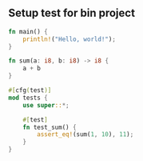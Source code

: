 ## Setup test for bin project

```rs
fn main() {
    println!("Hello, world!");
}

fn sum(a: i8, b: i8) -> i8 {
    a + b
}

#[cfg(test)]
mod tests {
    use super::*;

    #[test]
    fn test_sum() {
        assert_eq!(sum(1, 10), 11);
    }
}
```
